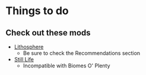 # Things to do

## Check out these mods

* [Lithosphere](https://modrinth.com/datapack/lithosphere)
  - Be sure to check the Recommendations section
* [Still Life](https://modrinth.com/datapack/still-life)
  - Incompatible with Biomes O' Plenty
